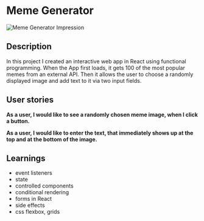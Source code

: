 # Meme Generator

<img src="https://user-images.githubusercontent.com/86844932/217782710-40a5a587-d7e0-44f3-80e6-399745ebf9f4.png" alt="Meme Generator Impression"/>

## Description

In this project I created an interactive web app in React using functional programming. When the App first loads, it gets 100 of the most popular memes from an external API. Then it allows the user to choose a randomly displayed image and add text to it via two input fields.

## User stories

**As a user, I would like to see a randomly chosen meme image, when I click a button.**

**As a user, I would like to enter the text, that immediately shows up at the top and at the bottom of the image.**

## Learnings

* event listeners
* state
* controlled components
* conditional rendering
* forms in React
* side effects
* css flexbox, grids

